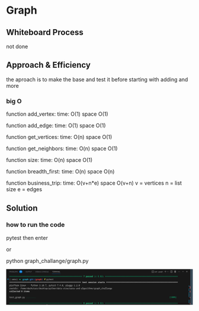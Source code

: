 # Graph

## Whiteboard Process

<!-- ![Whiteboard_set](./images/set.jpg)
![Whiteboard_get](./images/get.jpg)
![Whiteboard_has](./images/has.jpg)
![Whiteboard_repeated_word](./images/repeated_word.jpg) -->

not done

## Approach & Efficiency
the aproach is to make the base and test it before starting with adding and more

### big O

function add_vertex:
time: O(1)
space O(1)

function add_edge:
time: O(1)
space O(1)

function get_vertices:
time: O(n)
space O(1)

function get_neighbors:
time: O(n)
space O(1)

function size:
time: O(n)
space O(1)

function breadth_first:
time: O(n)
space O(n)

function business_trip:
time: O(v+n*e)
space O(v+n)
v = vertices
n = list size
e = edges

## Solution

### how to run the code

pytest then enter

or

python graph_challange/graph.py

![example](./images/solution.png)